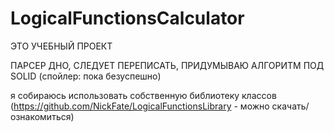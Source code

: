# LogicalFunctionsCalculator

ЭТО УЧЕБНЫЙ ПРОЕКТ

ПАРСЕР ДНО, СЛЕДУЕТ ПЕРЕПИСАТЬ, ПРИДУМЫВАЮ АЛГОРИТМ ПОД SOLID (спойлер: пока безуспешно)


я собираюсь использовать собственную библиотеку классов (https://github.com/NickFate/LogicalFunctionsLibrary - можно скачать/ознакомиться)
